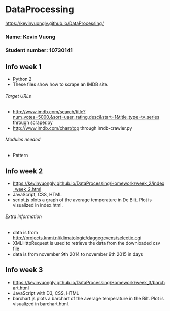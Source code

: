 # DataProcessing

https://kevinvuongly.github.io/DataProcessing/

### Name: Kevin Vuong
### Student number: 10730141

## Info week 1
- Python 2
- These files show how to scrape an IMDB site.

###### Target URLs
- http://www.imdb.com/search/title?num_votes=5000,&sort=user_rating,desc&start=1&title_type=tv_series through scraper.py
- http://www.imdb.com/chart/top through imdb-crawler.py

###### Modules needed
- Pattern

## Info week 2
- https://kevinvuongly.github.io/DataProcessing/Homework/week_2/index_week_2.html
- JavaScript, CSS, HTML
- script.js plots a graph of the average temperature in De Bilt. Plot is visualized in index.html.

###### Extra information
- data is from http://projects.knmi.nl/klimatologie/daggegevens/selectie.cgi
- XMLHttpRequest is used to retrieve the data from the downloaded csv file
- data is from november 9th 2014 to november 9th 2015 in days

## Info week 3
- https://kevinvuongly.github.io/DataProcessing/Homework/week_3/barchart.html
- JavaScript with D3, CSS, HTML
- barchart.js plots a barchart of the average temperature in the Bilt. Plot is visualized in barchart.html.
